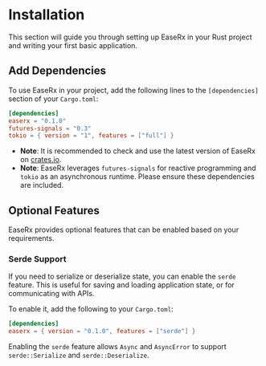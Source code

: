 # Installation

This section will guide you through setting up EaseRx in your Rust project and writing your first basic application.

## Add Dependencies

To use EaseRx in your project, add the following lines to the `[dependencies]` section of your `Cargo.toml`:

```toml
[dependencies]
easerx = "0.1.0"
futures-signals = "0.3"
tokio = { version = "1", features = ["full"] }
```

- **Note**: It is recommended to check and use the latest version of EaseRx on [crates.io](https://crates.io/crates/easerx).
- **Note**: EaseRx leverages `futures-signals` for reactive programming and `tokio` as an asynchronous runtime. Please ensure these dependencies are included.

## Optional Features

EaseRx provides optional features that can be enabled based on your requirements.

### Serde Support

If you need to serialize or deserialize state, you can enable the `serde` feature. This is useful for saving and loading application state, or for communicating with APIs.

To enable it, add the following to your `Cargo.toml`:

```toml
[dependencies]
easerx = { version = "0.1.0", features = ["serde"] }
```

Enabling the `serde` feature allows `Async` and `AsyncError` to support `serde::Serialize` and `serde::Deserialize`.